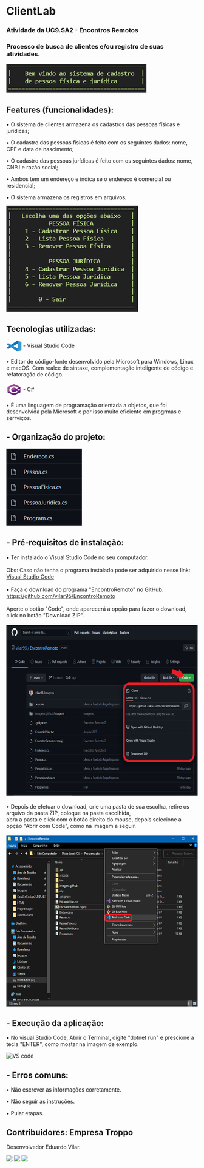 
# ClientLab 
### Atividade da UC9.SA2 - Encontros Remotos

### Processo de busca de clientes e/ou registro de suas atividades.

![BemVindo](https://github.com/vilar95/EncontroRemoto/blob/main/imagens.github/imagens/BemVindo.PNG)

## Features (funcionalidades): 

•        O sistema de clientes armazena os cadastros das pessoas físicas e jurídicas;

•        O cadastro das pessoas físicas é feito com os seguintes dados: nome, CPF e data de nascimento;

•        O cadastro das pessoas jurídicas é feito com os seguintes dados: nome, CNPJ e razão social;

•        Ambos tem um endereço e indica se o endereço é comercial ou residencial;

•        O sistema armazena os registros em arquivos;

![Menu](https://github.com/vilar95/EncontroRemoto/blob/main/imagens.github/imagens/Menu.PNG)

## Tecnologias utilizadas:

<div>
 <img align="center" alt="VS code" height="30" width="40" src="https://raw.githubusercontent.com/devicons/devicon/9f4f5cdb393299a81125eb5127929ea7bfe42889/icons/vscode/vscode-original.svg">  
  - Visual Studio Code
  </br></br>
  •        Editor de código-fonte desenvolvido pela Microsoft para Windows, Linux e macOS. Com realce de sintaxe, complementação inteligente de código e refatoração de código.
  </br></br>
 <img align="center" alt="Csharp" height="30" width="40" src="https://raw.githubusercontent.com/devicons/devicon/master/icons/csharp/csharp-original.svg">
  - C#
  </br></br>
•        É uma linguagem de programação orientada a objetos, que foi desenvolvida pela Microsoft e por isso muito eficiente em progrmas e serrviços.
</div>

## - Organização do projeto:
![Pastas](https://github.com/vilar95/EncontroRemoto/blob/main/imagens.github/imagens/Pastas.PNG)

## - Pré-requisitos de instalação:

•        Ter instalado o Visual Studio Code no seu computador.</br>
         </br>Obs: Caso não tenha o programa instalado pode ser adquirido nesse link: [Visual Studio Code](https://code.visualstudio.com/)</br>
         </br>
•        Faça o download do programa "EncontroRemoto" no GitHub. https://github.com/vilar95/EncontroRemoto </br>
         </br>Aperte o botão "Code", onde aparecerá a opção para fazer o download, click no botão "Download ZIP".</br>
</br><img height="450em" align="EncontroRemoto" alt="Download" src="https://github.com/vilar95/EncontroRemoto/blob/main/imagens.github/imagens/Download.png">
         </br></br>
•        Depois de efetuar o download, crie uma pasta de sua escolha, retire os arquivo da pasta ZIP, coloque na pasta escolhida, 
</br>abra a pasta e click com o botão direito do mouse, depois selecione a opção "Abrir com Code", como na imagem a seguir.</br>
</br><img height="450em" align="EncontroRemoto" alt="AbrirCode" src="https://github.com/vilar95/EncontroRemoto/blob/main/imagens.github/imagens/AbrirCode2.png">
## - Execução da aplicação: 

•        No visual Studio Code,  Abrir o Terminal, digite "dotnet run" e prescione a tecla "ENTER", como mostar na imagem de exemplo.
<div>
 <img height="450em" align="terminal" alt="VS code" src="https://docs.microsoft.com/pt-br/dotnet/core/tutorials/media/with-visual-studio-code/dotnet-run-command.png">  
</div>

## - Erros comuns: 

•        Não escrever as informações corretamente.

•        Não seguir as instruções.

•        Pular etapas.

## Contribuidores: Empresa Troppo </br>
Desenvolvedor  Eduardo Vilar.
<div>  
  <a href="https://api.whatsapp.com/send?phone=551195454705" target="_blank"><img src="https://img.shields.io/badge/WhatsApp-25D366?style=for-the-badge&logo=whatsapp&logoColor=white" target="_black"></a>
  <a href="mailto:e.vilar95@gmail.com" target="_blank"><img src="https://img.shields.io/badge/Gmail-D14836?style=for-the-badge&logo=gmail&logoColor=white" target="_black"></a>
  <a href="https://github.com/vilar95" target="_blank"><img src="https://img.shields.io/badge/GitHub-100000?style=for-the-badge&logo=github&logoColor=white" target="_black"></a>
</div>
